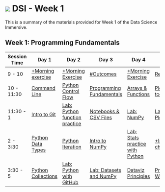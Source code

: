 # ![](https://ga-dash.s3.amazonaws.com/production/assets/logo-9f88ae6c9c3871690e33280fcf557f33.png) DSI - Week 1

This is a summary of the materials provided for Week 1 of the Data Science Immersive.

## Week 1: Programming Fundamentals

Session Time  | Day 1  | Day 2      | Day 3      | Day 4     | Day 5
--------- | ---------  | ---------  | ---------  | --------- | ---------
9 - 10    |[+Morning exercise][1-1A]      | [+Morning Exercise][1-2A]                | [#Outcomes][1-3A]                       | [+Morning Exercise][1-4A]                    | [Reflection][1-5A]          
10 - 11:30  |[Command Line][1-1B]         | [Python Control Flow][1-2B]              | [Programming Fundamentals][1-3B]        | [Arrays & Functions][1-4B]                   | [Plotting tools intro][1-5B]
11:30 - 1  |[Intro to Git][1-1C]          | [Lab: Python function practice][1-2C]    | [Notebooks & CSV Files][1-3C]           | [Lab: NumPy][1-4C]                           | [Lab: Plotting][1-5C]
2 - 3:30  |[Python Data Types][1-1D]      | [Python Iteration][1-2D]                 | [Intro to NumPy][1-3D]                  | [Lab: Stats practice with Python][1-4D]      | [+Instructor choice][1-5D]
3:30 - 5  |[Python Collections][1-1E]     | [Lab: Python with GitHub][1-2E]          | [Lab: Datasets and NumPy][1-3E]         | [Dataviz Principles][1-4E]                   | [Project 1: Workshop][1-5E]


[1-1A]: ./instructor-contributions/
[1-1B]: 1.1-lesson
[1-1C]: 1.2-lesson
[1-1D]: 1.3-lesson
[1-1E]: 1.4-lesson
[1-1F]: ./instructor-contributions/

[1-2A]: ./instructor-contributions/
[1-2B]: 2.1-lesson
[1-2C]: 2.2-lab
[1-2D]: 2.3-lesson
[1-2E]: 2.4-lab
[1-2F]: ./instructor-contributions/

[1-3A]: #
[1-3B]: 3.1-lesson
[1-3C]: 3.2-lesson
[1-3D]: 3.3-lesson
[1-3E]: 3.4-lab
[1-3F]: ./instructor-contributions/

[1-4A]: ./instructor-contributions/
[1-4B]: 4.1-lesson
[1-4C]: 4.2-lab
[1-4D]: 4.3-lab
[1-4E]: 4.4-lesson
[1-4F]: ./instructor-contributions/

[1-5A]: ../recurring-materials/reflection
[1-5B]: 5.1-lesson
[1-5C]: 5.2-lab
[1-5D]: ./instructor-contributions/flex/list-comprehensions
[1-5E]: ../../03-projects/01-projects-weekly/project-01
[1-5F]: ./instructor-contributions/

